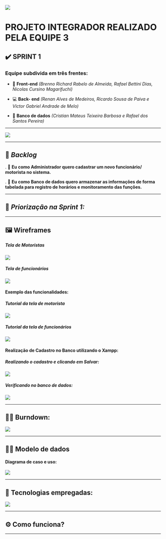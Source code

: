 ![](https://github.com/DevSlim001/PI_2020.2/blob/master/logotipocomum.jpg)
# PROJETO INTEGRADOR REALIZADO PELA EQUIPE 3
## :heavy_check_mark: SPRINT 1 

 ### Equipe subdivida em três frentes:

- :art: **Front-end** *(Brenno Richard Rabelo de Almeida, Rafael Bettini Dias, Nicolas Cursino Magarifuchi)*

- :computer: **Back- end** *(Renan Alves de Medeiros, Ricardo Sousa de Paiva e Victor Gabriel Andrade de Melo)*

- :floppy_disk: **Banco de dados** *(Cristian Mateus Teixeira Barbosa e Rafael dos Santos Pereira)*

--------------------------------------------------------------------------------------------------------------------

![](https://github.com/DevSlim001/PI_2020.2/blob/master/assets/Logocard2.png)

--------------------------------------------------------------------------------------------------------------------
## :bookmark: **_Backlog_**

. :scroll: **Eu como Administrador quero cadastrar um novo funcionário/ motorista no sistema.**

. :scroll: **Eu como Banco de dados quero armazenar as informações de forma tabelada para registro de horários e monitoramento das funções.** 

--------------------------------------------------------------------------------------------------------------------

## :dart: **_Priorização na Sprint 1:_**

--------------------------------------------------------------------------------------------------------------------

## :framed_picture: Wireframes 

##### Tela de Motoristas

![](https://github.com/DevSlim001/PI_2020.2/blob/Sprint1/CadastroMotoristas.png)


##### Tela de funcionários

![](https://github.com/DevSlim001/PI_2020.2/blob/Sprint1/Cadastro_pesquisaFuncinário.png)

#### Exemplo das funcionalidades:

##### Tutorial da tela de motorista

![](https://github.com/DevSlim001/PI_2020.2/blob/Sprint1/TutorialMotoristas.png)


##### Tutorial da tela de funcionários

![](https://github.com/DevSlim001/PI_2020.2/blob/Sprint1/Tutorial_funcionário.png)

#### Realização de Cadastro no Banco utilizando o Xampp:

##### Realizando o cadastro e clicando em Salvar:

![](https://github.com/DevSlim001/PI_2020.2/blob/Sprint1/exemploCadastro.png)

##### Verificando no banco de dados:

![](https://github.com/DevSlim001/PI_2020.2/blob/Sprint1/Provadecadastro.png)

--------------------------------------------------------------------------------------------------------------------

## :running_man: Burndown:

![](https://github.com/DevSlim001/PI_2020.2/blob/Sprint1/GraficoBurdowncerto.png)

--------------------------------------------------------------------------------------------------------------------

## :man_technologist: Modelo de dados

#### Diagrama de caso e uso:

![](https://github.com/DevSlim001/PI_2020.2/blob/master/assets/DiagramaMCU.png)

--------------------------------------------------------------------------------------------------------------------

## :rocket: Tecnologias empregadas:

![](https://github.com/DevSlim001/PI_2020.2/blob/master/assets/tecnology_sprint0.png)

--------------------------------------------------------------------------------------------------------------------

## :gear: Como funciona?

--------------------------------------------------------------------------------------------------------------------
 



 









